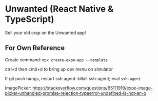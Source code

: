 # Unwanted (React Native & TypeScript)

Sell your old crap on the Unwanted app! 

## For Own Reference

Create command: `npx create-expo-app --template`

ctrl+d then cmd+d to bring up dev menu on simulator

If git push hangs, restart ssh agent: killall ssh-agent; eval `ssh-agent`

ImagePicker: https://stackoverflow.com/questions/65111919/expo-image-picker-unhandled-promise-rejection-typeerror-undefined-is-not-an-o